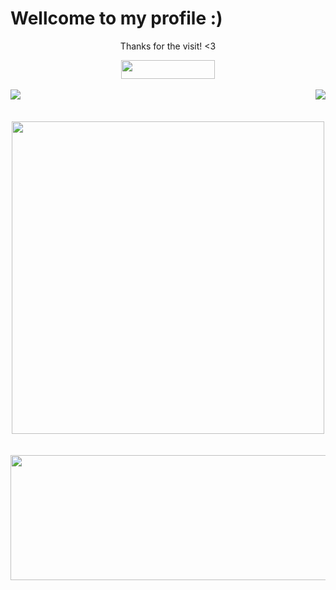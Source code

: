 # Wellcome to my profile :)

<div align="center">
  <p>Thanks for the visit! <3</p>
  <img width="150" height="30" src="https://komarev.com/ghpvc/?username=FelipeTakiguchi"/>
</div>

<br>

<div align="center">
  <img align="left" src="https://github-readme-stats-sigma-five.vercel.app/api/top-langs/?username=FelipeTakiguchi"/>
  <img align="right" src="https://github-readme-stats.vercel.app/api?username=FelipeTakiguchi&show_icons=true&theme=radical"/>
</div>

<br>
<br>
<br>

<div align="center">
  <img width="500" src="https://github-profile-trophy.vercel.app/?username=FelipeTakiguchi"/>
</div>

<br>
<br>

<div align="center">
  <img width="550" height="200" src="http://github-readme-streak-stats.herokuapp.com?user=FelipeTakiguchi&theme=dark&hide_border=true&locale=pt_BR&date_format=j%2Fn%5B%2FY%5D"/>
</div>
